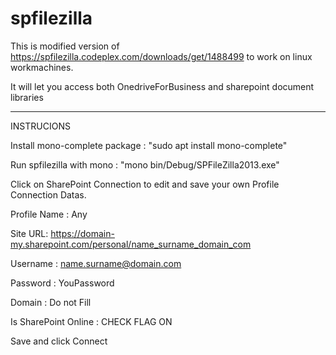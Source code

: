 # spfilezilla

This is modified version of https://spfilezilla.codeplex.com/downloads/get/1488499 to work on linux workmachines.

It will let you access both OnedriveForBusiness and sharepoint document libraries

-----------------

INSTRUCIONS

Install mono-complete package : "sudo apt install mono-complete"

Run spfilezilla with mono : "mono bin/Debug/SPFileZilla2013.exe"

Click on SharePoint Connection to edit and save your own Profile Connection Datas.

  Profile Name : Any
  
  Site URL: https://domain-my.sharepoint.com/personal/name_surname_domain_com
  
  Username : name.surname@domain.com
  
  Password : YouPassword
  
  Domain : Do not Fill
  
  Is SharePoint Online : CHECK FLAG ON
  
Save and click Connect
